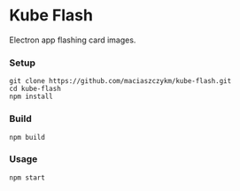 # Kube Flash
Electron app flashing card images.

### Setup
```
git clone https://github.com/maciaszczykm/kube-flash.git
cd kube-flash
npm install
```

### Build
```
npm build
```

### Usage
```
npm start
```